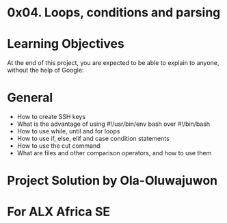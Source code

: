 # 0x04. Loops, conditions and parsing

# Learning Objectives
At the end of this project, you are expected to be able to explain to anyone, without the help of Google:

# General
- How to create SSH keys
- What is the advantage of using #!/usr/bin/env bash over #!/bin/bash
- How to use while, until and for loops
- How to use if, else, elif and case condition statements
- How to use the cut command
- What are files and other comparison operators, and how to use them


# Project Solution by Ola-Oluwajuwon

# For ALX Africa SE

